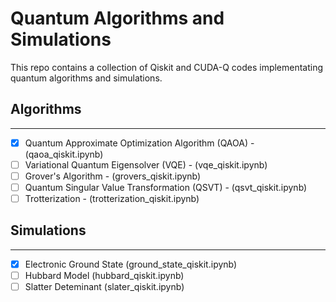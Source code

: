 # Quantum Algorithms and Simulations

This repo contains a collection of Qiskit and CUDA-Q codes implementating quantum algorithms and simulations.

## Algorithms

---------------

- [x] Quantum Approximate Optimization Algorithm (QAOA) - (qaoa_qiskit.ipynb)
- [ ] Variational Quantum Eigensolver (VQE) - (vqe_qiskit.ipynb)
- [ ] Grover's Algorithm - (grovers_qiskit.ipynb)
- [ ] Quantum Singular Value Transformation (QSVT) - (qsvt_qiskit.ipynb)
- [ ] Trotterization - (trotterization_qiskit.ipynb)

## Simulations

---------------

- [x] Electronic Ground State (ground_state_qiskit.ipynb)
- [ ] Hubbard Model (hubbard_qiskit.ipynb)
- [ ] Slatter Deteminant (slater_qiskit.ipynb)
